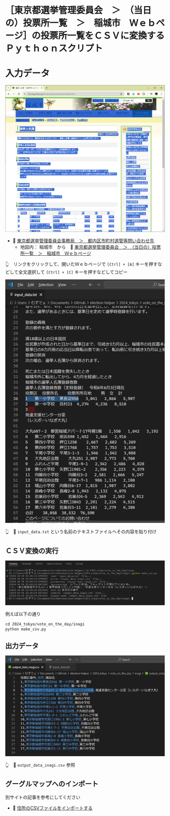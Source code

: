 # ［東京都選挙管理委員会　＞　（当日の）投票所一覧　＞　稲城市　Ｗｅｂページ］の投票所一覧をＣＳＶに変換するＰｙｔｈｏｎスクリプト


# 入力データ

![東京都選挙管理委員会　＞　（当日の）投票所一覧　＞　稲城市　Ｗｅｂページ](./res/202406__senkyo__28-2149-vote-on-the-day-inagi-input-web.png)  

* 📖 [東京都選挙管理委員会事務局　＞　都内区市町村選管等問い合わせ先](https://www.senkyo.metro.tokyo.lg.jp/kushichoson-contact/)
  * 地図内： 稲城市　から　📖 [東京都選挙管理委員会　＞　（当日の）投票所一覧　＞　稲城市　Ｗｅｂページ](https://www.city.inagi.tokyo.jp/shisei/senkan/senkyoninmeibo.html)  

👆　リンクをクリックして、開いたＷｅｂページで `[Ctrl] + [A]` キーを押すなどして全文選択して `[Ctrl] + [C]` キーを押すなどしてコピー  

![input_data.txt](./res/202406__senkyo__28-2151-vote-on-the-day-inagi-input-text.png)  

👆　📄 `input_data.txt` という名前のテキストファイルへその内容を貼り付け


## ＣＳＶ変換の実行

![ターミナル](./res/202406__senkyo__28-2209-vote-on-the-day-inagi-terminal.png)  

例えば以下の通り  

```shell
cd 2024_tokyo/vote_on_the_day/inagi
python make_csv.py
```


## 出力データ

![output_data_inagi.csv](./res/202406__senkyo__28-2207-vote-on-the-day-inagi-output-text.png)  

👆　📄 `output_data_inagi.csv` 参照


## グーグルマップへのインポート

別サイトの記事を参考にしてください  

* 📖 [住所のCSVファイルをインポートする](https://diamond.jp/articles/-/308329?page=2)  
